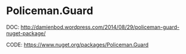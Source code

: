 Policeman.Guard
=========
DOC: http://damienbod.wordpress.com/2014/08/29/policeman-guard-nuget-package/

CODE: https://www.nuget.org/packages/Policeman.Guard
